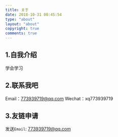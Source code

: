 ```yaml
---
title: 关于
date: 2018-10-31 00:45:54
type: "about"
layout: "about"
copyright: true
comments: true
---
```


## 1.自我介绍

学会学习

## 2.联系我吧

Email：773939719@qq.com
Wechat：xq773939719

## 3.友链申请

发送`Email`: 773939719@qq.com
